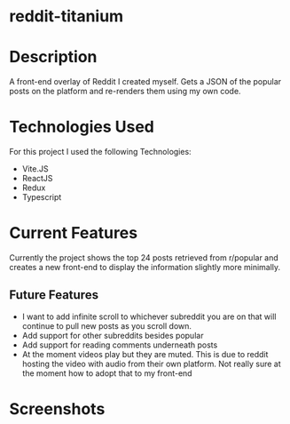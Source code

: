 # reddit-titanium
# Description
A front-end overlay of Reddit I created myself. Gets a JSON of the popular posts on the platform and re-renders them using my own code.

# Technologies Used
For this project I used the following Technologies:
- Vite.JS
- ReactJS
- Redux
- Typescript

# Current Features
Currently the project shows the top 24 posts retrieved from r/popular and creates a new front-end to display the information slightly more minimally.

## Future Features
- I want to add infinite scroll to whichever subreddit you are on that will continue to pull new posts as you scroll down.
- Add support for other subreddits besides popular
- Add support for reading comments underneath posts
- At the moment videos play but they are muted. This is due to reddit hosting the video with audio from their own platform. Not really sure at the moment how to adopt that to my front-end

# Screenshots
